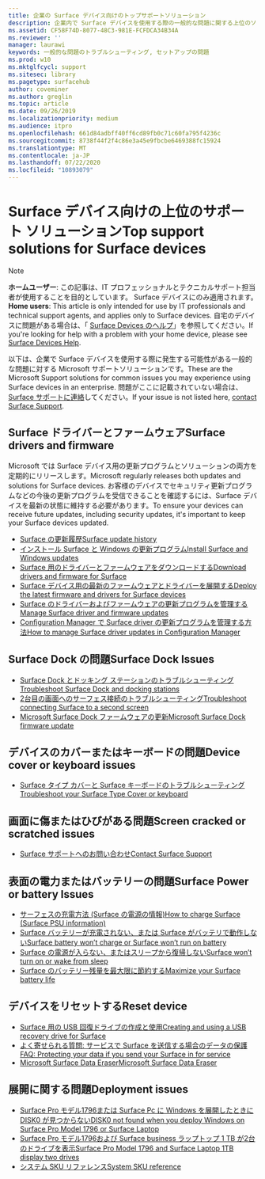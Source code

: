 ```yaml
---
title: 企業の Surface デバイス向けのトップサポートソリューション
description: 企業内で Surface デバイスを使用する際の一般的な問題に関する上位のソリューションを検索できます。
ms.assetid: CF58F74D-8077-48C3-981E-FCFDCA34B34A
ms.reviewer: ''
manager: laurawi
keywords: 一般的な問題のトラブルシューティング, セットアップの問題
ms.prod: w10
ms.mktglfcycl: support
ms.sitesec: library
ms.pagetype: surfacehub
author: coveminer
ms.author: greglin
ms.topic: article
ms.date: 09/26/2019
ms.localizationpriority: medium
ms.audience: itpro
ms.openlocfilehash: 661d84adbff40ff6cd89fb0c71c60fa795f4236c
ms.sourcegitcommit: 8738f44f2f4c86e3a45e9fbcbe6469388fc15924
ms.translationtype: MT
ms.contentlocale: ja-JP
ms.lasthandoff: 07/22/2020
ms.locfileid: "10893079"
---
```

# <span data-ttu-id="febbf-104">Surface デバイス向けの上位のサポート ソリューション</span><span class="sxs-lookup"><span data-stu-id="febbf-104">Top support solutions for Surface devices</span></span>

> [!Note]
> <span data-ttu-id="febbf-105">**ホームユーザー**: この記事は、IT プロフェッショナルとテクニカルサポート担当者が使用することを目的としています。 Surface デバイスにのみ適用されます。</span><span class="sxs-lookup"><span data-stu-id="febbf-105">**Home users**: This article is only intended for use by IT professionals and technical support agents, and applies only to Surface devices.</span></span> <span data-ttu-id="febbf-106">自宅のデバイスに問題がある場合は、「 [Surface Devices のヘルプ](https://support.microsoft.com/products/surface-devices)」を参照してください。</span><span class="sxs-lookup"><span data-stu-id="febbf-106">If you're looking for help with a problem with your home device, please see [Surface Devices Help](https://support.microsoft.com/products/surface-devices).</span></span>

<span data-ttu-id="febbf-107">以下は、企業で Surface デバイスを使用する際に発生する可能性がある一般的な問題に対する Microsoft サポートソリューションです。</span><span class="sxs-lookup"><span data-stu-id="febbf-107">These are the Microsoft Support solutions for common issues you may experience using Surface devices in an enterprise.</span></span> <span data-ttu-id="febbf-108">問題がここに記載されていない場合は、 [Surface サポートに連絡](contact-surface-support.md?tabs=online)してください。</span><span class="sxs-lookup"><span data-stu-id="febbf-108">If your issue is not listed here, [contact Surface Support](contact-surface-support.md?tabs=online).</span></span>

## <span data-ttu-id="febbf-109">Surface ドライバーとファームウェア</span><span class="sxs-lookup"><span data-stu-id="febbf-109">Surface drivers and firmware</span></span>

<span data-ttu-id="febbf-110">Microsoft では Surface デバイス用の更新プログラムとソリューションの両方を定期的にリリースします。</span><span class="sxs-lookup"><span data-stu-id="febbf-110">Microsoft regularly releases both updates and solutions for Surface devices.</span></span> <span data-ttu-id="febbf-111">お客様のデバイスでセキュリティ更新プログラムなどの今後の更新プログラムを受信できることを確認するには、Surface デバイスを最新の状態に維持する必要があります。</span><span class="sxs-lookup"><span data-stu-id="febbf-111">To ensure your devices can receive future updates, including security updates, it's important to keep your Surface devices updated.</span></span>

- [<span data-ttu-id="febbf-112">Surface の更新履歴</span><span class="sxs-lookup"><span data-stu-id="febbf-112">Surface update history</span></span>](https://www.microsoft.com/surface/support/install-update-activate/surface-update-history)
- [<span data-ttu-id="febbf-113">インストール Surface と Windows の更新プログラム</span><span class="sxs-lookup"><span data-stu-id="febbf-113">Install Surface and Windows updates</span></span>](https://www.microsoft.com/surface/support/performance-and-maintenance/install-software-updates-for-surface?os=windows-10&=undefined)
- [<span data-ttu-id="febbf-114">Surface 用のドライバーとファームウェアをダウンロードする</span><span class="sxs-lookup"><span data-stu-id="febbf-114">Download drivers and firmware for Surface</span></span>](https://support.microsoft.com/help/4023482)
- [<span data-ttu-id="febbf-115">Surface デバイス用の最新のファームウェアとドライバーを展開する</span><span class="sxs-lookup"><span data-stu-id="febbf-115">Deploy the latest firmware and drivers for Surface devices</span></span>](https://docs.microsoft.com/surface/deploy-the-latest-firmware-and-drivers-for-surface-devices)
- [<span data-ttu-id="febbf-116">Surface のドライバーおよびファームウェアの更新プログラムを管理する</span><span class="sxs-lookup"><span data-stu-id="febbf-116">Manage Surface driver and firmware updates</span></span>](https://docs.microsoft.com/surface/manage-surface-pro-3-firmware-updates)
- [<span data-ttu-id="febbf-117">Configuration Manager で Surface driver の更新プログラムを管理する方法</span><span class="sxs-lookup"><span data-stu-id="febbf-117">How to manage Surface driver updates in Configuration Manager</span></span>](https://support.microsoft.com/help/4098906)

## <span data-ttu-id="febbf-118">Surface Dock の問題</span><span class="sxs-lookup"><span data-stu-id="febbf-118">Surface Dock Issues</span></span>

- [<span data-ttu-id="febbf-119">Surface Dock とドッキング ステーションのトラブルシューティング</span><span class="sxs-lookup"><span data-stu-id="febbf-119">Troubleshoot Surface Dock and docking stations</span></span>](https://support.microsoft.com/help/4023468/surface-troubleshoot-surface-dock-and-docking-stations)
- [<span data-ttu-id="febbf-120">2台目の画面へのサーフェス接続のトラブルシューティング</span><span class="sxs-lookup"><span data-stu-id="febbf-120">Troubleshoot connecting Surface to a second screen</span></span>](https://support.microsoft.com/help/4023496)
- [<span data-ttu-id="febbf-121">Microsoft Surface Dock ファームウェアの更新</span><span class="sxs-lookup"><span data-stu-id="febbf-121">Microsoft Surface Dock firmware update</span></span>](https://docs.microsoft.com/surface/surface-dock-updater)

## <span data-ttu-id="febbf-122">デバイスのカバーまたはキーボードの問題</span><span class="sxs-lookup"><span data-stu-id="febbf-122">Device cover or keyboard issues</span></span>

- [<span data-ttu-id="febbf-123">Surface タイプ カバーと Surface キーボードのトラブルシューティング</span><span class="sxs-lookup"><span data-stu-id="febbf-123">Troubleshoot your Surface Type Cover or keyboard</span></span>](https://www.microsoft.com/surface/support/hardware-and-drivers/troubleshoot-surface-keyboards)

## <span data-ttu-id="febbf-124">画面に傷またはひびがある問題</span><span class="sxs-lookup"><span data-stu-id="febbf-124">Screen cracked or scratched issues</span></span>

- [<span data-ttu-id="febbf-125">Surface サポートへのお問い合わせ</span><span class="sxs-lookup"><span data-stu-id="febbf-125">Contact Surface Support</span></span>](contact-surface-support.md?tabs=online)

## <span data-ttu-id="febbf-126">表面の電力またはバッテリーの問題</span><span class="sxs-lookup"><span data-stu-id="febbf-126">Surface Power or battery Issues</span></span>

- [<span data-ttu-id="febbf-127">サーフェスの充電方法 (Surface の電源の情報)</span><span class="sxs-lookup"><span data-stu-id="febbf-127">How to charge Surface (Surface PSU information)</span></span>](https://support.microsoft.com/help/4023496)
- [<span data-ttu-id="febbf-128">Surface バッテリーが充電されない、または Surface がバッテリで動作しない</span><span class="sxs-lookup"><span data-stu-id="febbf-128">Surface battery won’t charge or Surface won’t run on battery</span></span>](https://support.microsoft.com/help/4023536)
- [<span data-ttu-id="febbf-129">Surface の電源が入らない、またはスリープから復帰しない</span><span class="sxs-lookup"><span data-stu-id="febbf-129">Surface won’t turn on or wake from sleep</span></span>](https://support.microsoft.com/help/4023537)
- [<span data-ttu-id="febbf-130">Surface のバッテリー残量を最大限に節約する</span><span class="sxs-lookup"><span data-stu-id="febbf-130">Maximize your Surface battery life</span></span>](https://support.microsoft.com/help/4483194)

## <span data-ttu-id="febbf-131">デバイスをリセットする</span><span class="sxs-lookup"><span data-stu-id="febbf-131">Reset device</span></span>

- [<span data-ttu-id="febbf-132">Surface 用の USB 回復ドライブの作成と使用</span><span class="sxs-lookup"><span data-stu-id="febbf-132">Creating and using a USB recovery drive for Surface</span></span>](https://support.microsoft.com/help/4023512)
- [<span data-ttu-id="febbf-133">よく寄せられる質問: サービスで Surface を送信する場合のデータの保護</span><span class="sxs-lookup"><span data-stu-id="febbf-133">FAQ: Protecting your data if you send your Surface in for service</span></span>](https://support.microsoft.com/help/4023508)
- [<span data-ttu-id="febbf-134">Microsoft Surface Data Eraser</span><span class="sxs-lookup"><span data-stu-id="febbf-134">Microsoft Surface Data Eraser</span></span>](https://docs.microsoft.com/surface/microsoft-surface-data-eraser)

## <span data-ttu-id="febbf-135">展開に関する問題</span><span class="sxs-lookup"><span data-stu-id="febbf-135">Deployment issues</span></span>

- [<span data-ttu-id="febbf-136">Surface Pro モデル1796または Surface Pc に Windows を展開したときに DISK0 が見つからない</span><span class="sxs-lookup"><span data-stu-id="febbf-136">DISK0 not found when you deploy Windows on Surface Pro Model 1796 or Surface Laptop</span></span>](https://support.microsoft.com/help/4046108)
- [<span data-ttu-id="febbf-137">Surface Pro モデル1796および Surface business ラップトップ 1 TB が2台のドライブを表示</span><span class="sxs-lookup"><span data-stu-id="febbf-137">Surface Pro Model 1796 and Surface Laptop 1TB display two drives</span></span>](https://support.microsoft.com/help/4046105)
- [<span data-ttu-id="febbf-138">システム SKU リファレンス</span><span class="sxs-lookup"><span data-stu-id="febbf-138">System SKU reference</span></span>](https://docs.microsoft.com/surface/surface-system-sku-reference)

